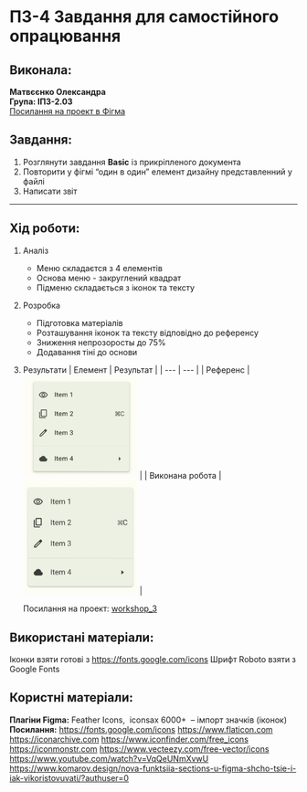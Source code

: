 # ПЗ-4 Завдання для самостійного опрацювання

## Виконала:  
**Матвєєнко Олександра**  
**Група: ІПЗ-2.03**  
[Посилання на проект в Фігма](https://www.figma.com/design/uglQDUN8zKtJ7TiDlrtC8v/workshop_3?node-id=0-1&t=K7S9Cjk4c7rL46m7-1)

## Завдання:
1. Розглянути завдання **Basic** із прикріпленого документа
2. Повторити у фігмі “один в один” елемент дизайну представленний у файлі
3. Написати звіт

---

## Хід роботи:
1. Аналіз
    - Меню складаєтся з 4 елементів
    - Основа меню - закруглений квадрат
    - Підменю складається з іконок та тексту
2. Розробка
    - Підготовка матеріалів
    - Розташування іконок та тексту відповідно до референсу
    - Зниження непрозоросты до 75%
    - Додавання тіні до основи
3. Результати
    | Елемент | Результат |
    | --- | --- |
    | Референс | <img src="images/ref.png" width="200px" /> |
    | Виконана робота | <img src="images/Frame.png" width="200px" /> |

    Посилання на проект: [workshop_3](https://www.figma.com/design/uglQDUN8zKtJ7TiDlrtC8v/workshop_3?node-id=0-1&t=K7S9Cjk4c7rL46m7-1)

## Використані матеріали:
Іконки взяти готові з https://fonts.google.com/icons
Шрифт Roboto взяти з Google Fonts

## Користні матеріали:
**Плагіни Figma:** 
Feather Icons,  iconsax 6000+  – імпорт значків (іконок)
**Посилання:**
https://fonts.google.com/icons
https://www.flaticon.com
https://iconarchive.com
https://www.iconfinder.com/free_icons
https://iconmonstr.com
https://www.vecteezy.com/free-vector/icons
https://www.youtube.com/watch?v=VqQeUNmXvwU
https://www.komarov.design/nova-funktsiia-sections-u-figma-shcho-tsie-i-iak-vikoristovuvati/?authuser=0